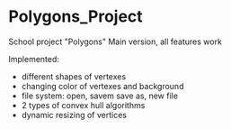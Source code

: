 # Polygons_Project
School project "Polygons"
Main version, all features work

Implemented: 
- different shapes of vertexes
- changing color of vertexes and background
- file system: open, savem save as, new file
- 2 types of convex hull algorithms
- dynamic resizing of vertices

